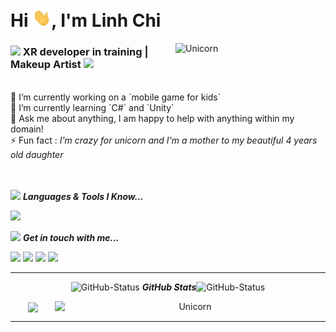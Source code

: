 <!--
**linhchi7996/linhchi7996** is a ✨ _special_ ✨ repository because its `README.md` (this file) appears on your GitHub profile.

Here are some ideas to get you started:

- 🔭 I’m currently working on ...
- 🌱 I’m currently learning ...
- 👯 I’m looking to collaborate on ...
- 🤔 I’m looking for help with ...
- 💬 Ask me about ...
- 📫 How to reach me: ...
- 😄 Pronouns: ...
- ⚡ Fun fact: ...
-->



<h1 align="left">Hi <img src="https://raw.githubusercontent.com/ABSphreak/ABSphreak/master/gifs/Hi.gif" width="30px">, I'm Linh Chi</h1>

<img align="right" width=240px alt="Unicorn" src="https://media.giphy.com/media/3ohs4BSacFKI7A717y/giphy.gif" />
<h3 align="left"> <img src="https://camo.githubusercontent.com/be37cdc8f930300096c506ad4574eaae977c48fbb2705cfcb92f4eeab8282c7a/68747470733a2f2f6d656469612e67697068792e636f6d2f6d656469612f56674344417a634b767352364f4d307557672f67697068792e676966" width=35" /> XR developer in training | Makeup Artist <img src="https://media.giphy.com/media/7j2hfyeVcDtf2/giphy.gif" width="50" /></h3>

<br>
🔭 I’m currently working on a `mobile game for kids`<br>
🌱 I’m currently learning `C#` and `Unity`<br>
💬 Ask me about anything, I am happy to help with anything within my domain!<br>
⚡ Fun fact : <em>I'm crazy for unicorn and I'm a mother to my beautiful 4 years old daughter</em><br><br><br>


<img src="https://media.giphy.com/media/ObNTw8Uzwy6KQ/giphy.gif" width="25px">&nbsp;***Languages & Tools I Know...***
<p align="left">
    <a href="https://skillicons.dev">
        <img src="https://skillicons.dev/icons?i=git,cs,unity,py,blender,vscode,ps&theme=light" />
    </a>
</p>

<img src="gif/contact.gif" width="25px">&nbsp;***Get in touch with me...***
<p align="left">
    <a href="https://www.facebook.com/profile.php?id=100076564283653"><img src="https://img.shields.io/badge/Facebook-1877F2?style=for-the-badge&logo=facebook&logoColor=white"/></a>
    <a href="https://www.instagram.com/linhchi7996/"><img src="https://img.shields.io/badge/Instagram-E4405F?style=for-the-badge&logo=instagram&logoColor=white"/></a>
    <a href="https://t.me/linhchi7996"><img src="https://img.shields.io/badge/Telegram-2CA5E0?style=for-the-badge&logo=telegram&logoColor=white"/></a>
    <a href="mailto:nguyencamle.amy@gmail.com"><img src="https://img.shields.io/badge/Gmail-D14836?style=for-the-badge&logo=gmail&logoColor=white"/></a>
</p>

<hr>

<p align="center">
    <img src="gif/unicorn1.gif" width="30px" alt="GitHub-Status"/>&nbsp;<i><b>GitHub Stats</b></i><img src="gif/unicorn1.gif" width="30px" alt="GitHub-Status"/>
</p>

<p align="center">
    <td width="50%" align="center">
        <img  align="center" width=453 src="https://github-readme-streak-stats.herokuapp.com/?user=linhchi7996&theme=light&hide_border=false"/>
    </td>
<img align="right" width=433px alt="Unicorn" src="https://github-readme-stats.vercel.app/api?username=linhchi7996&theme=light&show_icons=true&count_private=true" />

<br>
<hr>
